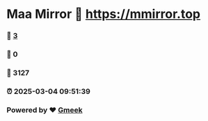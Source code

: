 # Maa Mirror :link: https://mmirror.top 
### :page_facing_up: [3](https://mmirror.top/tag.html) 
### :speech_balloon: 0 
### :hibiscus: 3127 
### :alarm_clock: 2025-03-04 09:51:39 
### Powered by :heart: [Gmeek](https://github.com/Meekdai/Gmeek)
